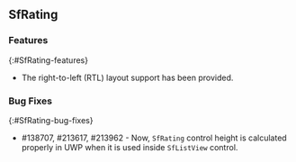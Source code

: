## SfRating

### Features
{:#SfRating-features}

*  The right-to-left (RTL) layout support has been provided.

### Bug Fixes
{:#SfRating-bug-fixes} 

* \#138707, #213617, #213962 - Now, `SfRating` control height is calculated properly in UWP when it is used inside `SfListView` control.